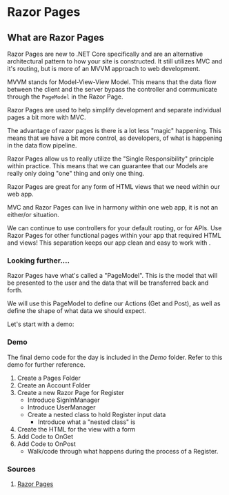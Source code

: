 # Razor Pages

## What are Razor Pages
Razor Pages are new to .NET Core specifically and are an alternative architectural pattern to 
how your site is constructed. It still utilizes MVC and it's routing, but is more of an MVVM approach to 
web development. 

MVVM stands for Model-View-View Model. This means
that the data flow between the client and the server bypass the 
controller and communicate through the `PageModel` in the 
Razor Page.

Razor Pages are used to help simplify development and separate individual pages a bit more with MVC.

The advantage of razor pages is there is a lot less "magic" happening. This means that we 
have a bit more control, as developers, of what is happening in the data flow pipeline. 

Razor Pages allow us to really utilize the "Single Responsibility" principle within practice. This means
that we can guarantee that our Models are really only doing "one" thing and only one thing. 

Razor Pages are great for any form of HTML views that we need within our web app.

MVC and Razor Pages can live in harmony within one web app, it is not an either/or situation. 

We can continue to use controllers for your default routing, or for APIs. Use Razor Pages for other functional pages within
your app that required HTML and views! This separation keeps our app clean and easy to work with .


### Looking further....
Razor Pages have what's called a "PageModel". This is the model that will be presented to the user
and the data that will be transferred back and forth. 

We will use this PageModel to define our Actions (Get and Post), as well as
define the shape of what data we should expect.

Let's start with a demo: 


### Demo
The final demo code for the day is included in the *Demo* folder. 
Refer to this demo for further reference. 

1. Create a Pages Folder
1. Create an Account Folder
3. Create a new Razor Page for Register
    - Introduce SignInManager
    - Introduce UserManager
    - Create a nested class to hold Register input data
      - Introduce what a "nested class" is
4. Create the HTML for the view with a form
4. Add Code to OnGet
5. Add Code to OnPost
   - Walk/code through what happens during the process of a Register.


### Sources
1. [Razor Pages](https://docs.microsoft.com/en-us/aspnet/core/razor-pages/?view=aspnetcore-2.2&tabs=visual-studio)
